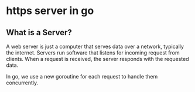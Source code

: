# https server in go

## What is a Server?

A web server is just a computer that serves data over a network, typically
the internet. Servers run software that listens for incoming request
from clients. When a request is received, the server responds with the
requested data.

In go, we use a new goroutine for each request to handle them concurrently.
